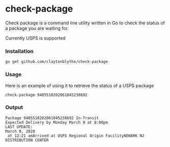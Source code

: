 # check-package

Check package is a command line utility written in Go to check the status of a package you are waiting for. 

Currently USPS is supported

### Installation

```
go get github.com/claytonblythe/check-package
```

### Usage
Here is an example of using it to retrieve the status of a USPS package
```
check-package 9405510202061045238692
```

### Output
```
Package 9405510202061045238692 In-Transit
Expected Delivery by Monday March 9 at 8:00pm
LAST UPDATE:
March 8, 2020
 at 12:21 amArrived at USPS Regional Origin FacilityNEWARK NJ DISTRIBUTION CENTER
```